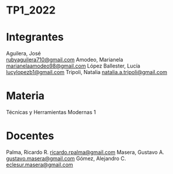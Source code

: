 # TP1_2022
# Integrantes

Aguilera, José                  
rubyaguilera710@gmail.com
Amodeo, Marianela
marianelaamodeo98@gmail.com
López Ballester, Lucía
lucylopezb1@gmail.com
Tripoli, Natalia
natalia.a.tripoli@gmail.com

# Materia

Técnicas y Herramientas Modernas 1

# Docentes

Palma, Ricardo R.
ricardo.rpalma@gmail.com
Masera, Gustavo A.
gustavo.masera@gmail.com
Gómez, Alejandro C.
eclesur.masera@gmail.com
